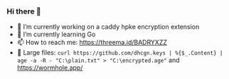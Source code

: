 ### Hi there 👋

- 🔭 I’m currently working on a caddy hpke encryption extension
- 🌱 I’m currently learning Go
- 📫 How to reach me: https://threema.id/BADRYXZZ
- 💾 Large files: `curl https://github.com/dhcgn.keys | %{$_.Content} | age -a -R - "C:\plain.txt" > "C:\encrypted.age"` and https://wormhole.app/
